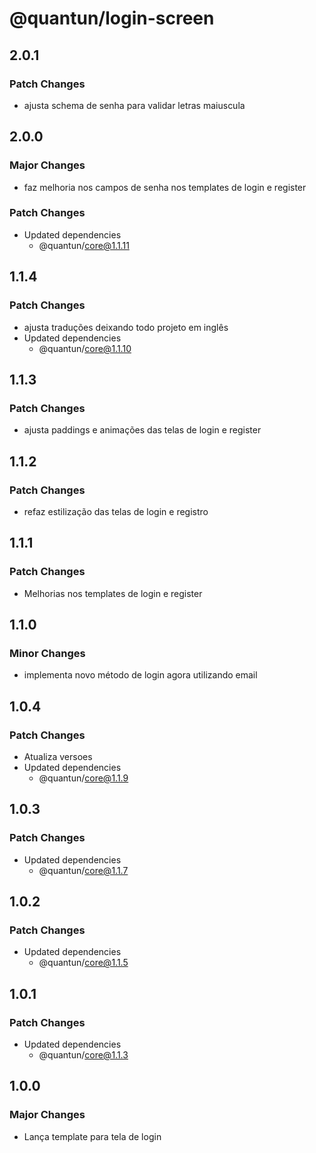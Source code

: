 # @quantun/login-screen

## 2.0.1

### Patch Changes

- ajusta schema de senha para validar letras maiuscula

## 2.0.0

### Major Changes

- faz melhoria nos campos de senha nos templates de login e register

### Patch Changes

- Updated dependencies
  - @quantun/core@1.1.11

## 1.1.4

### Patch Changes

- ajusta traduções deixando todo projeto em inglês
- Updated dependencies
  - @quantun/core@1.1.10

## 1.1.3

### Patch Changes

- ajusta paddings e animações das telas de login e register

## 1.1.2

### Patch Changes

- refaz estilização das telas de login e registro

## 1.1.1

### Patch Changes

- Melhorias nos templates de login e register

## 1.1.0

### Minor Changes

- implementa novo método de login agora utilizando email

## 1.0.4

### Patch Changes

- Atualiza versoes
- Updated dependencies
  - @quantun/core@1.1.9

## 1.0.3

### Patch Changes

- Updated dependencies
  - @quantun/core@1.1.7

## 1.0.2

### Patch Changes

- Updated dependencies
  - @quantun/core@1.1.5

## 1.0.1

### Patch Changes

- Updated dependencies
  - @quantun/core@1.1.3

## 1.0.0

### Major Changes

- Lança template para tela de login
